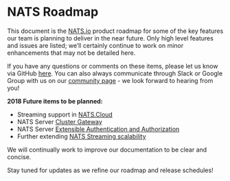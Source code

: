 # NATS Roadmap

This document is the [NATS.io](https://nats.io/) product roadmap for some of the key features our team is planning to deliver in the near future.  Only high level features and issues are listed; we’ll certainly continue to work on minor enhancements that may not be detailed here.

If you have any questions or comments on these items, please let us know via GitHub [here](https://github.com/nats-io/roadmap/issues/new).  You can also always communicate through Slack or Google Group with us on our [community page](https://www.nats.io/community) - we look forward to hearing from you!

__2018 Future items to be planned:__
* Streaming support in [NATS.Cloud](https://www.nats.cloud/)
* NATS Server [Cluster Gateway](https://github.com/nats-io/gnatsd/issues/452)
* NATS Server [Extensible Authentication and Authorization](https://github.com/nats-io/gnatsd/issues/434)
* Further extending [NATS Streaming scalability](https://github.com/nats-io/nats-streaming-server/issues/168)

We will continually work to improve our documentation to be clear and concise.

Stay tuned for updates as we refine our roadmap and release schedules!
